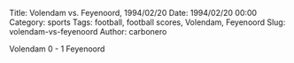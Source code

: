 Title: Volendam vs. Feyenoord, 1994/02/20
Date: 1994/02/20 00:00
Category: sports
Tags: football, football scores, Volendam, Feyenoord
Slug: volendam-vs-feyenoord
Author: carbonero


Volendam 0 - 1 Feyenoord
